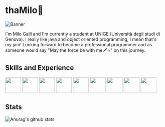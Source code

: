 # thaMilo🤖
![Banner](https://github.com/thaMilo/thaMilo/blob/main/vapor-wave-aesthetic.gif)

I'm Milo Galli and I'm currently a student at UNIGE (Università degli studi di Genova). I really like java and object oriented programming, I mean that's my jam! Looking forward to become a professional programmer and as someone would say "May the force be with me🗡⭐️" on this journey.

## Skills and Experience
<div>
  <img src="https://github.com/thaMilo/thaMilo/blob/main/java.png" style="display: inline-block; width:50px;"/>
  <img src="https://github.com/thaMilo/thaMilo/blob/main/python.png" style="display: inline-block; width:50px;"/>
  <img src="https://github.com/thaMilo/thaMilo/blob/main/c-.png" style="display: inline-block; width:50px;"/>
   <img src="https://github.com/thaMilo/thaMilo/blob/main/html.png" style="display: inline-block; width:50px;"/>
  <img src="https://github.com/thaMilo/thaMilo/blob/main/css-3.png" style="display: inline-block; width:50px;"/>
   <img src="https://github.com/thaMilo/thaMilo/blob/main/tailw.png" style="display: inline-block; width:50px;"/>
  <img src="https://github.com/thaMilo/thaMilo/blob/main/js.png" style="display: inline-block; width:50px;"/>
  <img src="https://github.com/thaMilo/thaMilo/blob/main/php.png" style="display: inline-block; width:50px;"/>
  <img src="https://github.com/thaMilo/thaMilo/blob/main/postgre.png" style="display: inline-block; width:50px;"/>
</div>

## Stats

![Anurag's github stats](https://github-readme-stats.vercel.app/api?username=thaMilo&show_icons=true&theme=synthwave)
